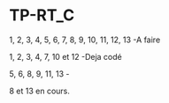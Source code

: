 # TP-RT_C


1, 2, 3, 4, 5, 6, 7, 8, 9, 10, 11, 12, 13 -A faire

1, 2, 3, 4, 7, 10 et 12 -Deja codé

5, 6, 8, 9, 11, 13 -

8 et 13 en cours. 
